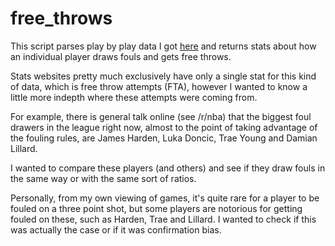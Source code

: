 # free_throws

This script parses play by play data I got [here](https://www.nbastuffer.com/analytics101/playbyplay-data/) and returns stats about how an individual player draws fouls and gets free throws.

Stats websites pretty much exclusively have only a single stat for this kind of data, which is free throw attempts (FTA), however I wanted to know a little more indepth where these attempts were coming from.

For example, there is general talk online (see /r/nba) that the biggest foul drawers in the league right now, almost to the point of taking advantage of the fouling rules, are James Harden, Luka Doncic, Trae Young and Damian Lillard.

I wanted to compare these players (and others) and see if they draw fouls in the same way or with the same sort of ratios.

Personally, from my own viewing of games, it's quite rare for a player to be fouled on a three point shot, but some players are notorious for getting fouled on these, such as Harden, Trae and Lillard. I wanted to check if this was actually the case or if it was confirmation bias.
